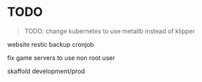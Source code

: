 # TODO

> TODO: change kubernetes to use metallb instead of klipper

website restic backup cronjob

fix game servers to use non root user

skaffold development/prod
